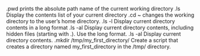 .pwd prints the absolute path name of the current working directory
.ls Display the contents list of your current directory
.cd ~ changes the working directory to the user’s home directory.
.ls -l Display current directory contents in a long format
.ls -al Display current directory contents, including hidden files (starting with .). Use the long format.
.ls -al Display current directory contents.
.mkdir /tmp/my_first_directory/ Create a script that creates a directory named my_first_directory in the /tmp/ directory.

